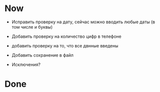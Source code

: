 # Now

- Исправить проверку на дату, сейчас можно вводить любые даты (в том числе и буквы)

* Добавить проверку на количество цифр в телефоне

* добавить проверку на то, что все двнные введены

* Добавить сохранение в файл

* Исключения?




# Done

